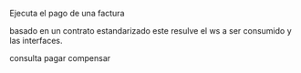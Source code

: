 
Ejecuta el pago de una factura



basado en un contrato estandarizado este resulve el ws a ser consumido y
las interfaces.

consulta
pagar
compensar
